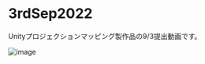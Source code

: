 # 3rdSep2022
Unityプロジェクションマッピング製作品の9/3提出動画です。

![image](https://user-images.githubusercontent.com/101915884/188273351-25898fa4-20f2-44f3-92ff-a088c13506c4.png)
